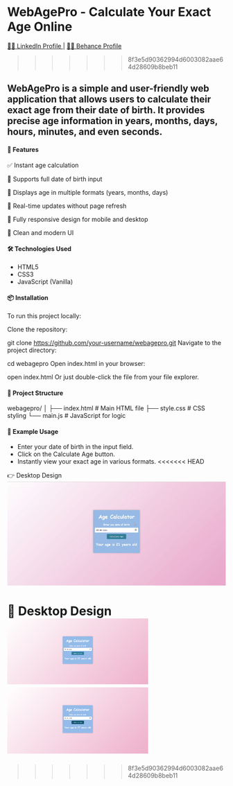 # WebAgePro - Calculate Your Exact Age Online


<a href="https://www.linkedin.com/in/dharmendraverma95/" target="_blank">🧑‍💻 LinkedIn Profile </a> | <a href="https://www.behance.net/dhirukumar" target="_blank">🧑‍💻 Behance Profile </a>

>>>>>>> 8f3e5d90362994d6003082aae64d28609b8beb11
## WebAgePro is a simple and user-friendly web application that allows users to calculate their exact age from their date of birth. It provides precise age information in years, months, days, hours, minutes, and even seconds.

#### 🚀 Features
✅ Instant age calculation

📅 Supports full date of birth input

🧮 Displays age in multiple formats (years, months, days)

🔁 Real-time updates without page refresh

📱 Fully responsive design for mobile and desktop

🎨 Clean and modern UI

#### 🛠️ Technologies Used
- HTML5
- CSS3
- JavaScript (Vanilla)

#### 📦 Installation
To run this project locally:

Clone the repository:


git clone https://github.com/your-username/webagepro.git
Navigate to the project directory:


cd webagepro
Open index.html in your browser:

open index.html
Or just double-click the file from your file explorer.

#### 📁 Project Structure

webagepro/
│
├── index.html          # Main HTML file
├── style.css           # CSS styling
└── main.js           # JavaScript for logic

#### 🧪 Example Usage
- Enter your date of birth in the input field.
- Click on the Calculate Age button.
- Instantly view your exact age in various formats.
<<<<<<< HEAD

<span>👉 Desktop Design</span><br/>
<a href="https://www.behance.net/gallery/230193671/WebAgePro-Calculate-Your-Exact-Age-Online" target="_blank" >
<img src="/ageCalc.gif" width="575px"/>
</a>

<span>📸 Desktop Design</span><br/>
<a href="https://www.behance.net/gallery/230193671/WebAgePro-Calculate-Your-Exact-Age-Online" target="_blank" >
<img src="./lp1.png" width="325px"/>
<img src="./lp2.png" width="325px"/>
</a>
=======
>>>>>>> 8f3e5d90362994d6003082aae64d28609b8beb11
